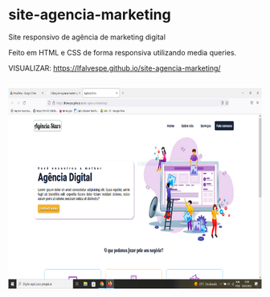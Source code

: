 # site-agencia-marketing

Site responsivo de agência de marketing digital

Feito em HTML e CSS de forma responsiva utilizando media queries.

VISUALIZAR:
https://lfalvespe.github.io/site-agencia-marketing/

<br>

<img src="prints/print.PNG" height="400">
